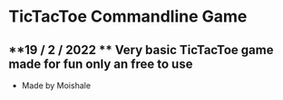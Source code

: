 # TicTacToe Commandline Game
**19 / 2 / 2022 **
Very basic TicTacToe game made for fun only an free to use
---
- Made by Moishale
